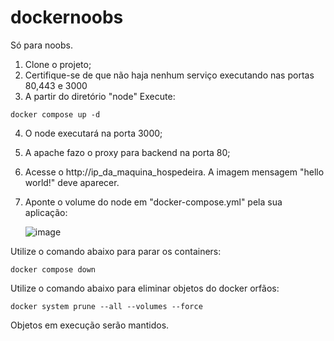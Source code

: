 # dockernoobs

Só para noobs.

1. Clone o projeto;
2. Certifique-se de que não haja nenhum serviço executando nas portas 80,443 e 3000
3. A partir do diretório "node" Execute:
```
docker compose up -d
```
4. O node executará na porta 3000;
5. A apache fazo o proxy para backend na porta 80;
6. Acesse o http://ip_da_maquina_hospedeira. A imagem mensagem "hello world!" deve aparecer.
7. Aponte o volume do node em "docker-compose.yml" pela sua aplicação:

   ![image](https://github.com/mantenedor/dockernoobs/assets/5191875/21615309-97f5-48a8-b0f1-6f8b84b2d1c1)

Utilize o comando abaixo para parar os containers:
```
docker compose down
```
Utilize o comando abaixo para eliminar objetos do docker orfãos:
```
docker system prune --all --volumes --force
```
Objetos em execução serão mantidos.
